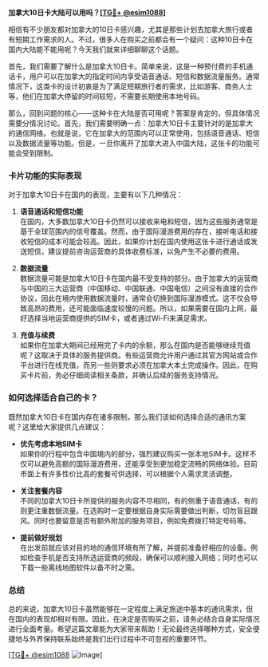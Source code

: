 **加拿大10日卡大陆可以用吗？[[TG💪+ @esim1088](https://t.me/s/esim1088)]**

相信有不少朋友都对加拿大的10日卡感兴趣，尤其是那些计划去加拿大旅行或者有短期工作需求的人。不过，很多人在购买之前都会有一个疑问：这种10日卡在国内大陆能不能用呢？今天我们就来详细聊聊这个话题。

首先，我们需要了解什么是加拿大10日卡。简单来说，这是一种预付费的手机通话卡，用户可以在加拿大的指定时间内享受语音通话、短信和数据流量服务。通常情况下，这类卡的设计初衷是为了满足短期旅行者的需求，比如游客、商务人士等，他们在加拿大停留的时间较短，不需要长期使用本地号码。

那么，回到问题的核心——这种卡在大陆是否可用呢？答案是肯定的，但具体情况需要分情况讨论。首先，我们需要明确一点：加拿大10日卡主要针对的是加拿大的通信网络。也就是说，它在加拿大的范围内可以正常使用，包括语音通话、短信以及数据流量等功能。但是，一旦你离开了加拿大进入中国大陆，这张卡的功能可能会受到限制。

### 卡片功能的实际表现

对于加拿大10日卡在国内的表现，主要有以下几种情况：

1. **语音通话和短信功能**  
   在国内，大多数加拿大10日卡仍然可以接收来电和短信，因为这些服务通常是基于全球范围内的信号覆盖。然而，由于国际漫游费用的存在，接听电话和接收短信的成本可能会较高。因此，如果你计划在国内使用这张卡进行通话或发送短信，建议提前咨询运营商的具体收费标准，以免产生不必要的费用。

2. **数据流量**  
   数据流量可能是加拿大10日卡在国内最不受支持的部分。由于加拿大的运营商与中国的三大运营商（中国移动、中国联通、中国电信）之间没有直接的合作协议，因此在境内使用数据流量时，通常会切换到国际漫游模式。这不仅会导致高昂的费用，还可能面临速度较慢的问题。所以，如果需要在国内上网，最好选择当地运营商提供的SIM卡，或者通过Wi-Fi来满足需求。

3. **充值与续费**  
   如果你在加拿大期间已经用完了卡内的余额，那么在国内是否能够继续充值呢？这取决于具体的服务提供商。有些运营商允许用户通过其官方网站或合作平台进行在线充值，而另一些则要求必须在加拿大本土完成操作。因此，在购买卡片前，务必仔细阅读相关条款，并确认后续的服务支持情况。

### 如何选择适合自己的卡？

既然加拿大10日卡在国内存在诸多限制，那么我们该如何选择合适的通讯方案呢？这里给大家提供几点建议：

- **优先考虑本地SIM卡**  
  如果你的行程中包含中国境内的部分，强烈建议购买一张本地SIM卡。这样不仅可以避免高额的国际漫游费用，还能享受到更加稳定流畅的网络体验。目前市面上有许多性价比高的套餐可供选择，可以根据个人需求灵活调整。

- **关注套餐内容**  
  不同的加拿大10日卡所提供的服务内容不尽相同，有的侧重于语音通话，有的则更注重数据流量。在选购时一定要根据自身实际需要做出判断，切勿盲目跟风。同时也要留意是否有额外附加的服务项目，例如免费拨打特定号码等。

- **提前做好规划**  
  在出发前就应该对目的地的通信环境有所了解，并提前准备好相应的设备。例如检查手机是否支持所选运营商的频段，确保可以顺利接入网络；同时也可以下载一些离线地图软件以备不时之需。

### 总结

总的来说，加拿大10日卡虽然能够在一定程度上满足旅途中基本的通讯需求，但在国内的表现却相对有限。因此，在决定是否购买之前，请务必结合自身实际情况进行全面考量。希望这篇文章能为大家带来帮助！无论最终选择哪种方式，安全便捷地与外界保持联系始终是我们出行过程中不可忽视的重要环节。

[[TG💪+ @esim1088](https://t.me/s/esim1088) ![Image](https://i.postimg.cc/4NQfJmqS/Snipaste-2025-05-13-00-14-12.png)]